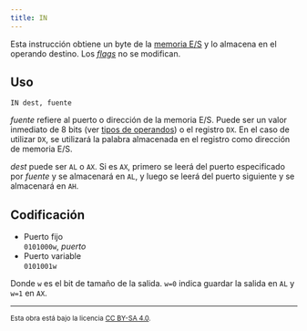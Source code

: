 ```yaml
---
title: IN
---
```


Esta instrucción obtiene un byte de la [memoria E/S](/docs/io/modules/) y lo almacena en el operando destino. Los [_flags_](/docs/cpu/#flags) no se modifican.

## Uso

```vonsim
IN dest, fuente
```

_fuente_ refiere al puerto o dirección de la memoria E/S. Puede ser un valor inmediato de 8 bits (ver [tipos de operandos](/docs/cpu/assembly/#operandos)) o el registro `DX`. En el caso de utilizar `DX`, se utilizará la palabra almacenada en el registro como dirección de memoria E/S.

_dest_ puede ser `AL` o `AX`. Si es `AX`, primero se leerá del puerto especificado por _fuente_ y se almacenará en `AL`, y luego se leerá del puerto siguiente y se almacenará en `AH`.

## Codificación

- Puerto fijo  
  `0101000w`, _puerto_
- Puerto variable  
  `0101001w`

Donde `w` es el bit de tamaño de la salida. `w=0` indica guardar la salida en `AL` y `w=1` en `AX`.

---

<small>Esta obra está bajo la licencia <a target="_blank" rel="license noopener noreferrer" href="http://creativecommons.org/licenses/by-sa/4.0/">CC BY-SA 4.0</a>.</small>
